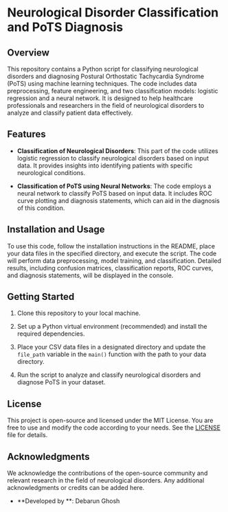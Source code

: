 # Neurological Disorder Classification and PoTS Diagnosis

## Overview

This repository contains a Python script for classifying neurological disorders and diagnosing Postural Orthostatic Tachycardia Syndrome (PoTS) using machine learning techniques. The code includes data preprocessing, feature engineering, and two classification models: logistic regression and a neural network. It is designed to help healthcare professionals and researchers in the field of neurological disorders to analyze and classify patient data effectively.

## Features

- **Classification of Neurological Disorders**: This part of the code utilizes logistic regression to classify neurological disorders based on input data. It provides insights into identifying patients with specific neurological conditions.

- **Classification of PoTS using Neural Networks**: The code employs a neural network to classify PoTS based on input data. It includes ROC curve plotting and diagnosis statements, which can aid in the diagnosis of this condition.

## Installation and Usage

To use this code, follow the installation instructions in the README, place your data files in the specified directory, and execute the script. The code will perform data preprocessing, model training, and classification. Detailed results, including confusion matrices, classification reports, ROC curves, and diagnosis statements, will be displayed in the console.

## Getting Started

1. Clone this repository to your local machine.

2. Set up a Python virtual environment (recommended) and install the required dependencies.

3. Place your CSV data files in a designated directory and update the `file_path` variable in the `main()` function with the path to your data directory.

4. Run the script to analyze and classify neurological disorders and diagnose PoTS in your dataset.

## License

This project is open-source and licensed under the MIT License. You are free to use and modify the code according to your needs. See the [LICENSE](LICENSE) file for details.

## Acknowledgments

We acknowledge the contributions of the open-source community and relevant research in the field of neurological disorders. Any additional acknowledgments or credits can be added here.

- **Developed by **: Debarun Ghosh
